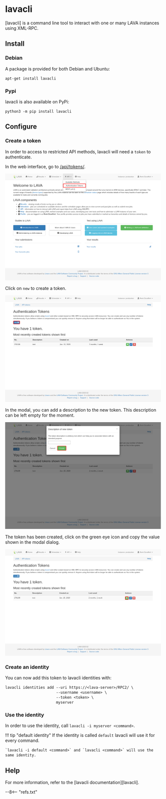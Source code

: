 # lavacli

[lavacli] is a command line tool to interact with one or many LAVA instances
using XML-RPC.

## Install

### Debian

A package is provided for both Debian and Ubuntu:

```shell
apt-get install lavacli
```

### Pypi

lavacli is also available on PyPi:

```shell
python3 -m pip install lavacli
```

## Configure

### Create a token

In order to access to restricted API methods, lavacli will need a `token` to authenticate.

In the web interface, go to [/api/tokens/](/api/tokens/).

![submit](token-menu.png)

Click on `new` to create a token.

![submit](token-new.png)

In the modal, you can add a description to the new token. This description
can be left empty for the moment.

![submit](token-new-dialog.png)

The token has been created, click on the green eye icon and copy the value
shown in the modal dialog.

![submit](token-show.png)

### Create an identity

You can now add this token to lavacli identities with:

```shell
lavacli identities add --uri https://<lava-server>/RPC2/ \
                       --username <username> \
                       --token <token> \
                       myserver
```

### Use the identity

In order to use the identity, call `lavacli -i myserver <command>`.

!!! tip "default identity"
    If the identity is called `default` lavacli will use it for every command.

    `lavacli -i default <command>` and `lavacli <command>` will use the same identity.

## Help

For more information, refer to the [lavacli documentation][lavacli].

--8<-- "refs.txt"
